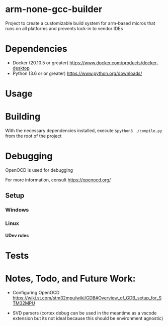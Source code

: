 # arm-none-gcc-builder

Project to create a customizable build system for arm-based micros that runs on all platforms and prevents lock-in to vendor IDEs

# Dependencies 

- Docker (20.10.5 or greater)   https://www.docker.com/products/docker-desktop
- Python (3.6 or or greater)    https://www.python.org/downloads/

# Usage


# Building

With the necessary dependencies installed, execute `$python3 ./compile.py` from the root of the project

# Debugging

OpenOCD is used for debugging

For more information, consult https://openocd.org/

## Setup

### Windows


### Linux

#### UDev rules

# Tests


# Notes, Todo, and Future Work:

- Configuring OpenOCD
https://wiki.st.com/stm32mpu/wiki/GDB#Overview_of_GDB_setup_for_STM32MPU

- SVD parsers (cortex debug can be used in the meantime as a vscode extension but its not ideal because this should be environment agnostic)




